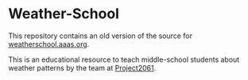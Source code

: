 # Weather-School

This repository contains an old version of the source for [weatherschool.aaas.org](weatherschool.aaas.org).

This is an educational resource to teach middle-school students about weather patterns by the team at [Project2061](project2061.aaas.org). 
